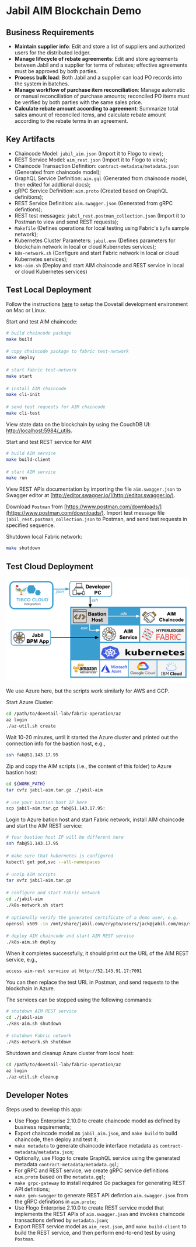 # Jabil AIM Blockchain Demo

## Business Requirements

- **Maintain supplier info**: Edit and store a list of suppliers and authorized users for the distributed ledger.
- **Manage lifecycle of rebate agreements**: Edit and store agreements between Jabil and a supplier for terms of rebates; effective agreements must be approved by both parties.
- **Process bulk load**: Both Jabil and a supplier can load PO records into the system in batches.
- **Manage workflow of purchase item reconciliation**: Manage automatic or manual reconciliation of purchase amounts; reconciled PO items must be verified by both parties with the same sales price.
- **Calculate rebate amount according to agreement**: Summarize total sales amount of reconciled items, and calculate rebate amount according to the rebate terms in an agreement.

## Key Artifacts

- Chaincode Model: `jabil_aim.json` (Import it to Flogo to view);
- REST Service Model: `aim_rest.json` (Import it to Flogo to view);
- Chaincode Transaction Definition: `contract-metadata/metadata.json` (Generated from chaincode model);
- GraphQL Service Definition: `aim.gql` (Generated from chaincode model, then edited for addtional docs);
- gRPC Service Definition: `aim.proto` (Created based on GraphQL definitions);
- REST Service Definition: `aim.swagger.json` (Generated from gRPC defintions);
- REST test messages: `jabil_rest.postman_collection.json` (Import it to Postman to view and send REST requests);
- `Makefile` (Defines operations for local testing using Fabric's `byfn` sample network);
- Kubernetes Cluster Parameters: `jabil.env` (Defines parameters for blockchain network in local or cloud Kubernetes services);
- `k8s-network.sh` (Configure and start Fabric network in local or cloud Kubernetes services);
- `k8s-aim.sh` (Deploy and start AIM chaincode and REST service in local or cloud Kubernetes services)

## Test Local Deployment

Follow the instructions [here](https://github.com/dovetail-lab/fabric-cli) to setup the Dovetail development environment on Mac or Linux.

Start and test AIM chaincode:

```bash
# build chaincode package
make build

# copy chaincode package to fabric test-network
make deploy

# start fabric test-network
make start

# install AIM chaincode
make cli-init

# send test requests for AIM chaincode
make cli-test
```

View state data on the blockchain by using the CouchDB UI: [http://localhost:5984/\_utils](http://localhost:5984/_utils).

Start and test REST service for AIM:

```bash
# build AIM service
make build-client

# start AIM service
make run
```

View REST APIs documentation by importing the file `aim.swagger.json` to Swagger editor at [http://editor.swagger.io/](http://editor.swagger.io/).

Download `Postman` from [https://www.postman.com/downloads/](https://www.postman.com/downloads/). Import test message file `jabil_rest.postman_collection.json` to Postman, and send test requests in specified sequence.

Shutdown local Fabric network:

```bash
make shutdown
```

## Test Cloud Deployment

![Logical Architecture](docs/CloudDeployment.png)

We use Azure here, but the scripts work similarly for AWS and GCP.

Start Azure Cluster:

```bash
cd /path/to/dovetail-lab/fabric-operation/az
az login
./az-util.sh create
```

Wait 10-20 minutes, until it started the Azure cluster and printed out the connection info for the bastion host, e.g.,

```bash
ssh fab@51.143.17.95
```

Zip and copy the AIM scripts (i.e., the content of this folder) to Azure bastion host:

```bash
cd ${WORK_PATH}
tar cvfz jabil-aim.tar.gz ./jabil-aim

# use your bastion host IP here
scp jabil-aim.tar.gz fab@51.143.17.95:
```

Login to Azure bation host and start Fabric network, install AIM chaincode and start the AIM REST service:

```bash
# Your bastion host IP will be different here
ssh fab@51.143.17.95

# make sure that kubernetes is configured
kubectl get pod,svc --all-namespaces

# unzip AIM scripts
tar xvfz jabil-aim.tar.gz

# configure and start Fabric network
cd ./jabil-aim
./k8s-network.sh start

# optionally verify the generated certificate of a demo user, e.g.
openssl x509 -in /mnt/share/jabil.com/crypto/users/jack@jabil.com/msp/signcerts/jack@jabil.com-cert.pem -noout -text

# deploy AIM chaincode and start AIM REST service
./k8s-aim.sh deploy
```

When it completes successfully, it should print out the URL of the AIM REST service, e.g.,

```bash
access aim-rest servcice at http://52.143.91.17:7091
```

You can then replace the test URL in Postman, and send requests to the blockchain in Azure.

The services can be stopped using the following commands:

```bash
# shutdown AIM REST service
cd ./jabil-aim
./k8s-aim.sh shutdown

# shutdown Fabric network
./k8s-network.sh shutdown
```

Shutdown and cleanup Azure cluster from local host:

```bash
cd /path/to/dovetail-lab/fabric-operation/az
az login
./az-util.sh cleanup
```

## Developer Notes

Steps used to develop this app:

- Use Flogo Enterprise 2.10.0 to create chaincode model as defined by business requirements;
- Export chaincode model as `jabil_aim.json`, and `make build` to build chaincode, then deploy and test it;
- `make metadata` to generate chaincode interface metadata as `contract-metadata/metadata.json`;
- Optionally, use Flogo to create GraphQL service using the generated metadata `contract-metadata/metadata.gql`;
- For gRPC and REST service, we create gRPC service definitions `aim.proto` based on the `metadata.gql`;
- `make grpc-gateway` to install required Go packages for generating REST API defintions;
- `make gen-swagger` to generate REST API defintion `aim.swagger.json` from the gRPC definitions in `aim.proto`;
- Use Flogo Enterprise 2.10.0 to create REST service model that implements the REST APIs of `aim.swagger.json` and invokes chaincode transactions defined by `metadata.json`;
- Export REST service model as `aim_rest.json`, and `make build-client` to build the REST service, and then perform end-to-end test by using `Postman`.
